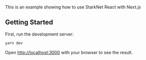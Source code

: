 This is an example showing how to use StarkNet React with Next.js

## Getting Started

First, run the development server:

```bash
yarn dev
```

Open [http://localhost:3000](http://localhost:3000) with your browser to see the result.